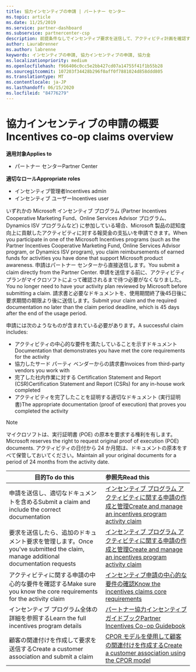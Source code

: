 ```yaml
---
title: 協力インセンティブの申請 | パートナー センター
ms.topic: article
ms.date: 11/25/2019
ms.service: partner-dashboard
ms.subservice: partnercenter-csp
description: 前提条件なしでインセンティブ要求を送信して、アクティビティ計画を確認する方法について説明します。
author: LauraBrenner
ms.author: labrenne
keywords: インセンティブの申請, 協力インセンティブの申請, 協力金
ms.localizationpriority: medium
ms.openlocfilehash: f966406c0cc5e2bb427cd07a14755f41f1b55b28
ms.sourcegitcommit: 107203f34428b296f0aff0f7881024d858ddd805
ms.translationtype: MT
ms.contentlocale: ja-JP
ms.lasthandoff: 06/15/2020
ms.locfileid: "84776279"
---
```

# <a name="incentives-co-op-claims-overview"></a><span data-ttu-id="d738b-104">協力インセンティブの申請の概要</span><span class="sxs-lookup"><span data-stu-id="d738b-104">Incentives co-op claims overview</span></span>

<span data-ttu-id="d738b-105">**適用対象**</span><span class="sxs-lookup"><span data-stu-id="d738b-105">**Applies to**</span></span>

- <span data-ttu-id="d738b-106">パートナー センター</span><span class="sxs-lookup"><span data-stu-id="d738b-106">Partner Center</span></span>

<span data-ttu-id="d738b-107">**適切なロール**</span><span class="sxs-lookup"><span data-stu-id="d738b-107">**Appropriate roles**</span></span>

- <span data-ttu-id="d738b-108">インセンティブ管理者</span><span class="sxs-lookup"><span data-stu-id="d738b-108">Incentives admin</span></span>
- <span data-ttu-id="d738b-109">インセンティブ ユーザー</span><span class="sxs-lookup"><span data-stu-id="d738b-109">Incentives user</span></span>

<span data-ttu-id="d738b-110">いずれかの Microsoft インセンティブ プログラム (Partner Incentives Cooperative Marketing Fund、Online Services Advisor プログラム、Dynamics ISV プログラムなど) に参加している場合、Microsoft 製品の認知度向上に貢献したアクティビティに対する報奨金の支払いを申請できます。</span><span class="sxs-lookup"><span data-stu-id="d738b-110">When you participate in one of the Microsoft Incentives programs (such as the Partner Incentives Cooperative Marketing Fund, Online Services Advisor program, or Dynamics ISV program), you claim reimbursements of earned funds for activities you have done that support Microsoft product awareness.</span></span> <span data-ttu-id="d738b-111">申請はパートナー センターから直接送信します。</span><span class="sxs-lookup"><span data-stu-id="d738b-111">You submit a claim directly from the Partner Center.</span></span> <span data-ttu-id="d738b-112">申請を送信する前に、アクティビティ プランがマイクロソフトによって確認されるまで待つ必要がなくなりました。</span><span class="sxs-lookup"><span data-stu-id="d738b-112">You no longer need to have your activity plan reviewed by Microsoft before submitting a claim.</span></span> <span data-ttu-id="d738b-113">請求書と必要なドキュメントを、使用期間終了後45日後に要求期間の期限より後に送信します。</span><span class="sxs-lookup"><span data-stu-id="d738b-113">Submit your claim and the required documentation no later than the claim period deadline, which is 45 days after the end of the usage period.</span></span>

<span data-ttu-id="d738b-114">申請には次のようなものが含まれている必要があります。</span><span class="sxs-lookup"><span data-stu-id="d738b-114">A successful claim includes:</span></span>

- <span data-ttu-id="d738b-115">アクティビティの中心的な要件を満たしていることを示すドキュメント</span><span class="sxs-lookup"><span data-stu-id="d738b-115">Documentation that demonstrates you have met the core requirements for the activity</span></span>
- <span data-ttu-id="d738b-116">協力したサード パーティ ベンダーからの請求書</span><span class="sxs-lookup"><span data-stu-id="d738b-116">Invoices from third-party vendors you work with</span></span>
- <span data-ttu-id="d738b-117">完了した社内作業に対する Certification Statement and Report (CSR)</span><span class="sxs-lookup"><span data-stu-id="d738b-117">Certification Statement and Report (CSRs) for any in-house work completed</span></span>
- <span data-ttu-id="d738b-118">アクティビティを完了したことを証明する適切なドキュメント (実行証明書)</span><span class="sxs-lookup"><span data-stu-id="d738b-118">The appropriate documentation (proof of execution) that proves you completed the activity</span></span> 

>[!NOTE]
><span data-ttu-id="d738b-119">マイクロソフトは、実行証明書 (POE) の原本を要求する権利を有します。</span><span class="sxs-lookup"><span data-stu-id="d738b-119">Microsoft reserves the right to request original proof of execution (POE) documents.</span></span> <span data-ttu-id="d738b-120">アクティビティの日付から 24 か月間は、ドキュメントの原本をすべて保管しておいてください。</span><span class="sxs-lookup"><span data-stu-id="d738b-120">Maintain all your original documents for a period of 24 months from the activity date.</span></span> 

|<span data-ttu-id="d738b-121">**目的**</span><span class="sxs-lookup"><span data-stu-id="d738b-121">**To do this**</span></span>   |<span data-ttu-id="d738b-122">**参照先**</span><span class="sxs-lookup"><span data-stu-id="d738b-122">**Read this**</span></span>   |
|-----------------|:--------------------------------------|
|<span data-ttu-id="d738b-123">申請を送信し、適切なドキュメントを含める</span><span class="sxs-lookup"><span data-stu-id="d738b-123">Submit a claim and include the correct documentation</span></span>|[<span data-ttu-id="d738b-124">インセンティブ プログラム アクティビティに関する申請の作成と管理</span><span class="sxs-lookup"><span data-stu-id="d738b-124">Create and manage an incentives program activity claim</span></span>](create-incentives-claims.md)|
|<span data-ttu-id="d738b-125">要求を送信したら、追加のドキュメント要求を管理します。</span><span class="sxs-lookup"><span data-stu-id="d738b-125">Once you've submitted the claim, manage additional documentation requests</span></span>|[<span data-ttu-id="d738b-126">インセンティブ プログラム アクティビティに関する申請の作成と管理</span><span class="sxs-lookup"><span data-stu-id="d738b-126">Create and manage an incentives program activity claim</span></span>](create-incentives-claims.md)  |
|<span data-ttu-id="d738b-127">アクティビティに関する申請の中心的な要件を確認する</span><span class="sxs-lookup"><span data-stu-id="d738b-127">Make sure you know the core requirements for the activity claim</span></span>|[<span data-ttu-id="d738b-128">インセンティブ申請の中心的な要件の確認</span><span class="sxs-lookup"><span data-stu-id="d738b-128">Know the incentives claims core requirements</span></span>](core-requirements.md)   |
|<span data-ttu-id="d738b-129">インセンティブ プログラム全体の詳細を参照する</span><span class="sxs-lookup"><span data-stu-id="d738b-129">Learn the full incentives program details</span></span>|[<span data-ttu-id="d738b-130">パートナー協力インセンティブ ガイドブック</span><span class="sxs-lookup"><span data-stu-id="d738b-130">Partner Incentives Co-op Guidebook</span></span>](https://assets.microsoft.com/coop-guidebook.pdf)
|<span data-ttu-id="d738b-131">顧客の関連付けを作成して要求を送信する</span><span class="sxs-lookup"><span data-stu-id="d738b-131">Create a customer association and submit a claim</span></span> |[<span data-ttu-id="d738b-132">CPOR モデルを使用して顧客の関連付けを作成する</span><span class="sxs-lookup"><span data-stu-id="d738b-132">Create a customer association using the CPOR model</span></span>](submit-osa-claim.md)|
                                                                                 
                                   
